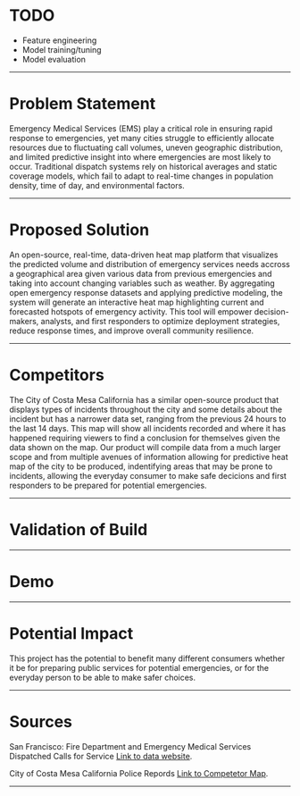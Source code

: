 # TODO
- Feature engineering
- Model training/tuning
- Model evaluation

---

# Problem Statement
Emergency Medical Services (EMS) play a critical role in ensuring rapid response to emergencies, yet many cities struggle to efficiently allocate resources due to fluctuating call volumes, uneven geographic distribution, and limited predictive insight into where emergencies are most likely to occur. Traditional dispatch systems rely on historical averages and static coverage models, which fail to adapt to real-time changes in population density, time of day, and environmental factors.

---

# Proposed Solution
An open-source, real-time, data-driven heat map platform that visualizes the predicted volume and distribution of emergency services needs accross a geographical area given various data from previous emergencies and taking into account changing variables such as weather. By aggregating open emergency response datasets and applying predictive modeling, the system will generate an interactive heat map highlighting current and forecasted hotspots of emergency activity. This tool will empower decision-makers, analysts, and first responders to optimize deployment strategies, reduce response times, and improve overall community resilience.

---

# Competitors 
The City of Costa Mesa California has a similar open-source product that displays types of incidents throughout the city and some details about the incident but has a narrower data set, ranging from the previous 24 hours to the last 14 days. This map will show all incidents recorded and where it has happened requiring viewers to find a conclusion for themselves given the data shown on the map. Our product will compile data from a much larger scope and from multiple avenues of information allowing for predictive heat map of the city to be produced, indentifying areas that may be prone to incidents, allowing the everyday consumer to make safe decicions and first responders to be prepared for potential emergencies.

---

# Validation of Build

---

# Demo

---

# Potential Impact
This project has the potential to benefit many different consumers whether it be for preparing public services for potential emergencies, or for the everyday person to be able to make safer choices. 

---
# Sources
San Francisco: Fire Department and Emergency Medical Services Dispatched Calls for Service [Link to data website](https://data.sfgov.org/Public-Safety/Fire-Department-Calls-for-Service/nuek-vuh3).

City of Costa Mesa California Police Repords [Link to Competetor Map](https://apps.costamesaca.gov/gismaps1/apps/experiencebuilder/experience/?id=906826b049794ca493700acc0f2e91ac).


---
